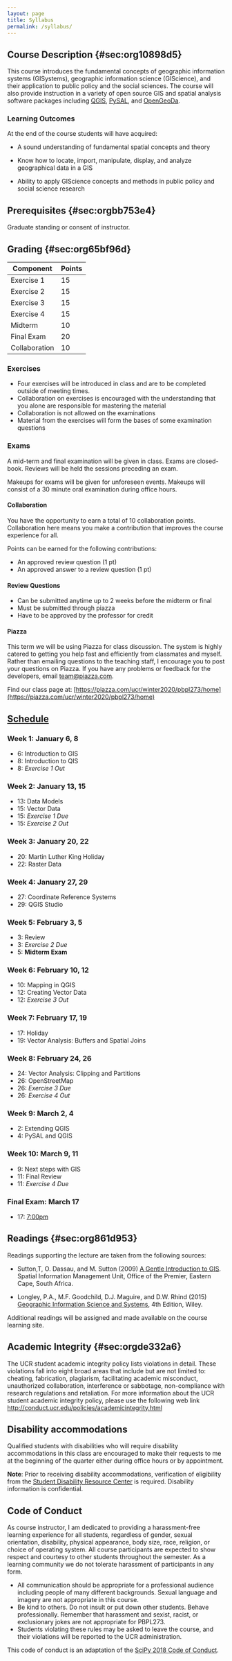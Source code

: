 ```yaml
---
layout: page
title: Syllabus
permalink: /syllabus/
---
```


## Course Description {#sec:org10898d5}

This course introduces the fundamental concepts of geographic
information systems (GISystems), geographic information science (GIScience),
and their application to public policy and the social sciences. The course will also provide
instruction in a variety of open source GIS and spatial analysis
software packages including [QGIS](http://qgis.org), [PySAL](http://pysal.org), and [OpenGeoDa](http://geodacenter.github.io/).

### Learning Outcomes

At the end of the course students will have acquired:

-   A sound understanding of fundamental spatial concepts and theory

-   Know how to locate, import, manipulate, display, and analyze
    geographical data in a GIS

-   Ability to apply GIScience concepts and methods in public policy and
    social science research

## Prerequisites {#sec:orgbb753e4}

Graduate standing or consent of instructor.

## Grading {#sec:org65bf96d}


| Component     | Points |
|---------------|--------|
| Exercise 1    |     15 |
| Exercise 2    |     15 |
| Exercise 3    |     15 |
| Exercise 4    |     15 |
| Midterm       |     10 |
| Final Exam    |     20 |
| Collaboration |     10 |

### Exercises

- Four exercises will be introduced in class and are to be completed outside of meeting times.
- Collaboration on exercises is encouraged with the understanding that you alone are responsible for mastering the material
- Collaboration is not allowed on the examinations
- Material from the exercises will form the bases of some examination questions

### Exams

A mid-term and final examination will be given in class. Exams are closed-book. Reviews will be held the sessions preceding an exam.

Makeups for exams will be given for unforeseen events. Makeups will consist of a 30 minute oral examination during office hours.


#### Collaboration

You have the opportunity to earn a total of 10 collaboration points.
Collaboration here means you make a contribution that improves the course
experience for all.

Points can be earned for the following contributions:

-   An approved review question (1 pt)
-   An approved answer to a review question (1 pt)


#### Review Questions


-   Can be submitted anytime up to 2 weeks before the midterm or final
-   Must be submitted through piazza
-   Have to be approved by the professor for credit

#### Piazza

This term we will be using Piazza for class discussion. The system is highly catered to getting you help fast and efficiently from classmates and myself. Rather than emailing questions to the teaching staff, I encourage you to post your questions on Piazza. If you have any problems or feedback for the developers, email team@piazza.com.

Find our class page at: [https://piazza.com/ucr/winter2020/pbpl273/home](https://piazza.com/ucr/winter2020/pbpl273/home)


## [Schedule](#schedule)

### Week 1: January 6, 8

- 6: Introduction to GIS
- 8: Introduction to QIS
- 8: *Exercise 1 Out*


### Week 2: January 13, 15

- 13: Data Models
- 15: Vector Data
- 15: *Exercise 1 Due*
- 15: *Exercise 2 Out*

### Week 3: January 20, 22

- 20: Martin Luther King Holiday
- 22: Raster Data

### Week 4: January 27, 29

- 27: Coordinate Reference Systems
- 29: QGIS Studio

### Week 5: February 3, 5
- 3: Review
- 3: *Exercise 2 Due*
- 5: **Midterm Exam**

### Week 6: February 10, 12
- 10: Mapping in QGIS
- 12: Creating Vector Data 
- 12: *Exercise 3 Out*

### Week 7: February 17, 19
- 17: Holiday
- 19: Vector Analysis: Buffers and Spatial Joins 

### Week 8: February 24, 26
- 24: Vector Analysis: Clipping and Partitions
- 26: OpenStreetMap
- 26: *Exercise 3 Due*
- 26: *Exercise 4 Out*

### Week 9: March 2, 4
- 2: Extending QGIS
- 4: PySAL and QGIS

### Week 10: March 9, 11
- 9: Next steps with GIS
- 11: Final Review
- 11: *Exercise 4 Due*

### Final Exam: March 17 
- 17: [7:00pm](https://registrar.ucr.edu/registering/plan-for-final-exams#monday_wednesday)



## Readings {#sec:org861d953}


Readings supporting the lecture are taken from the following sources:

- Sutton,T, O. Dassau, and M. Sutton (2009) [A Gentle Introduction to GIS](https://docs.qgis.org/3.4/en/docs/gentle_gis_introduction/preamble.html). Spatial Information Management Unit, Office of the Premier, Eastern Cape, South Africa.

- Longley, P.A., M.F. Goodchild, D.J. Maguire, and D.W. Rhind (2015) [Geographic Information Science and Systems](https://www.wiley.com/en-us/Geographic+Information+Science+and+Systems%2C+4th+Edition-p-9781119031307),  4th Edition, Wiley.

Additional readings will be assigned and made available on the course
learning site.

## Academic Integrity {#sec:orgde332a6}

The UCR student academic integrity policy lists violations in detail.
These violations fall into eight broad areas that include but are not
limited to: cheating, fabrication, plagiarism, facilitating academic
misconduct, unauthorized collaboration, interference or sabbotage,
non-compliance with research regulations and retaliation. For more
information about the UCR student academic integrity policy, please use
the following web link
<http://conduct.ucr.edu/policies/academicintegrity.html>

## Disability accommodations

Qualified students with disabilities who will require disability
accommodations in this class are encouraged to make their requests to me
at the beginning of the quarter either during office hours or by
appointment.


**Note**: Prior to receiving disability accommodations,
verification of eligibility from the [Student Disability Resource
Center](http://sdrc.ucr.edu/) is required. Disability information is
confidential.

## Code of Conduct

As course instructor, I am dedicated to providing a harassment-free
learning experience for all students, regardless of gender, sexual
orientation, disability, physical appearance, body size, race, religion,
or choice of operating system. All course participants are expected to
show respect and courtesy to other students throughout the semester. As
a learning community we do not tolerate harassment of participants in
any form.

- All communication should be appropriate for a professional audience including people of many different backgrounds. Sexual language and imagery are not appropriate in this course.
- Be kind to others. Do not insult or put down other students. Behave professionally. Remember that harassment and sexist, racist, or exclusionary jokes are not appropriate for PBPL273.
- Students violating these rules may be asked to leave the course, and their violations will be reported to the UCR administration.

This code of conduct is an adaptation of the [SciPy 2018 Code of Conduct](https://scipy2018.scipy.org/ehome/299527/648147/index9a04.html).




